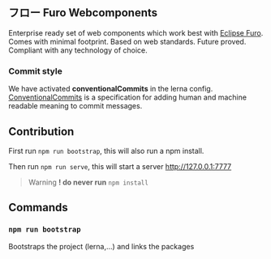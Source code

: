 ## フロー Furo Webcomponents

Enterprise ready set of web components which work best with [Eclipse Furo](https://github.com/eclipse/eclipsefuro). Comes with minimal footprint. Based on web standards. Future proved. Compliant with any technology of choice.

### Commit style
We have activated **conventionalCommits** in the lerna config. 
[ConventionalCommits](https://www.conventionalcommits.org/en/v1.0.0-beta.2/) is a specification for adding human and machine readable meaning to commit messages. 

## Contribution


First run `npm run bootstrap`, this will also run a npm install.

Then run `npm run serve`, this will start a server  http://127.0.0.1:7777

> Warning **! do never run** `npm install`

## Commands

### `npm run bootstrap`
Bootstraps the project (lerna,...) and links the packages

